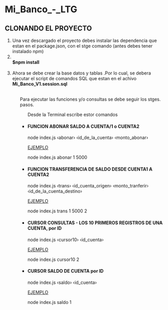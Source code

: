 # Mi_Banco_-_LTG
  <h2>CLONANDO EL PROYECTO</h2>
  <ol>
    <li> Una vez descargado el proyecto debes instalar las dependencia que estan en el package.json, con el stge comando
      (antes debes tener instalado npm)
    <li></br>
      <b> $npm install</b><br><br>
    <li> Ahora se debe crear la base datos y tablas .Por lo cual, se
      debera ejecutar el script de comandos SQL que estan en el achivo<b> Mi_Banco_V1.session.sql</b></li><br>
    <ul>Para ejecutar las funciones y/o consultas se debe seguir los stges. pasos.<br>
  <ul>Desde la Terminal escribe estor comandos
      <li>
        <h4>FUNCION ABONAR SALDO A CUENTA/1 o CUENTA2</h4>
        <p> node index.js &#8249;abonar&#8250; &#8249;id_de_la_cuenta&#8250;
          &#8249;monto_abonar&#8250;</p>
        <p></p><u> EJEMPLO</p></u>
        node index.js abonar 1 5000
    </ul>
    <ul>
      <li>
        <h4>FUNCION TRANSFERENCIA DE SALDO DESDE CUENTA1 A CUENTA2 </h4>
        node index.js &#8249;trans&#8250; &#8249;id_cuenta_origen&#8250; &#8249;monto_tranferir&#8250;
        &#8249;id_de_la_cuenta_destino&#8250;
        <p></p><u> EJEMPLO</p></u>
        node index.js trans 1 5000 2
    </ul>
    <ul>
      <li>
        <h4>CURSOR CONSULTAS - LOS 10 PRIMEROS REGISTROS DE UNA CUENTA, por ID</h4>
        node index.js &#8249;cursor10&#8250; &#8249;id_cuenta&#8250;
        <p></p><u> EJEMPLO</p></u>
        node index.js cursor10 2
    </ul>
    <ul>
      <li>
        <h4>CURSOR SALDO DE CUENTA por ID</h4>
        node index.js &#8249;saldo&#8250; &#8249;id_cuenta&#8250;
        <p></p><u> EJEMPLO</p></u>
        node index.js saldo 1
    </ul>
  </ol>
  </li>
</body>
